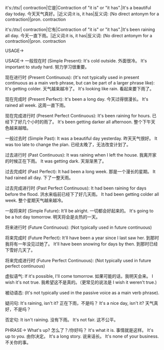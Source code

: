 it's:/ɪts/| contraction|它是|Contraction of "it is" or "it has".|It's a beautiful day today. 今天天气真好。|近义词:it is, it has|反义词: (No direct antonym for a contraction)|pron. contraction

it's:/ɪts/| contraction|它有|Contraction of "it is" or "it has".|It's been raining all day.  今天一直下雨。|近义词:it is, it has|反义词: (No direct antonym for a contraction)|pron. contraction


USAGE->

USAGE->
一般现在时 (Simple Present):
It's cold outside. 外面很冷。
It's important to study hard.  努力学习很重要。

现在进行时 (Present Continuous):
(It's not typically used in present continuous as a main verb phrase, but can be part of a larger phrase like):  It's getting colder. 天气越来越冷了。
It's looking like rain. 看起来要下雨了。


现在完成时 (Present Perfect):
It's been a long day. 今天过得很漫长。
It's rained all week.  这周一直下雨。


现在完成进行时 (Present Perfect Continuous):
It's been raining for hours.  已经下了好几个小时的雨了。
It's been getting darker all afternoon. 整个下午天色越来越暗。


一般过去时 (Simple Past):
It was a beautiful day yesterday.  昨天天气很好。
It was too late to change the plan.  已经太晚了，无法改变计划了。


过去进行时 (Past Continuous):
It was raining when I left the house.  我离开家的时候正在下雨。
It was getting dark. 天渐渐黑了。


过去完成时 (Past Perfect):
It had been a long week.  那是一个漫长的星期。
It had rained all day. 下了一整天雨。


过去完成进行时 (Past Perfect Continuous):
It had been raining for days before the flood. 洪水来临前已经下了好几天雨。
It had been getting colder all week.  整个星期天气越来越冷。


一般将来时 (Simple Future):
It'll be alright.  一切都会好起来的。
It's going to be a hot day tomorrow. 明天将会是炎热的一天。


将来进行时 (Future Continuous):
(Not typically used in future continuous)


将来完成时 (Future Perfect):
It'll have been a year since I last saw her.  到那时我将有一年没见过她了。
It'll have been snowing for days by then. 到那时已经下雪好几天了。


将来完成进行时 (Future Perfect Continuous):
(Not typically used in future perfect continuous)



虚拟语气:
If it's possible, I'll come tomorrow. 如果可能的话，我明天会来。
I wish it's not true. 我希望这不是真的。（更常见的说法是 I wish it weren't true.)



被动语态:
(It's not typically used in the passive voice as a main verb phrase).



疑问句:
It's raining, isn't it?  正在下雨，不是吗？
It's a nice day, isn't it? 天气真好，不是吗？


否定句:
It isn't raining.  没有下雨。
It's not fair. 这不公平。



PHRASE->
What's up?  怎么了？/你好吗？
It's what it is.  事情就是这样。
It's up to you.  由你决定。
It's a long story.  说来话长。
It's none of your business. 不关你的事。
